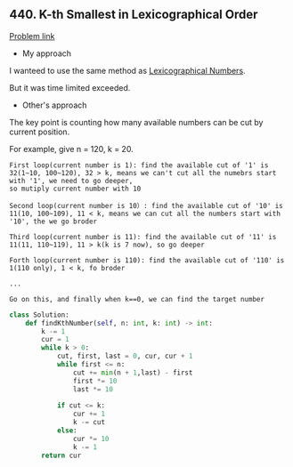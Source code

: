 ## 440. K-th Smallest in Lexicographical Order

[Problem link](https://leetcode.com/problems/k-th-smallest-in-lexicographical-order/)

- My approach

I wanteed to use the same method as [Lexicographical Numbers](https://leetcode.com/problems/lexicographical-numbers/).

But it was time limited exceeded.

- Other's approach

The key point is counting how many available numbers can be cut by current position.

For example, give n = 120, k = 20.

```
First loop(current number is 1): find the available cut of '1' is 32(1~10, 100~120), 32 > k, means we can't cut all the numebrs start with '1', we need to go deeper, 
so mutiply current number with 10

Second loop(current number is 10）: find the available cut of '10' is 11(10, 100~109), 11 < k, means we can cut all the numbers start with '10', the we go broder

Third loop(current number is 11): find the available cut of '11' is 11(11, 110~119), 11 > k(k is 7 now), so go deeper

Forth loop(current number is 110): find the available cut of '110' is 1(110 only), 1 < k, fo broder

...

Go on this, and finally when k==0, we can find the target number
```

```python
class Solution:
    def findKthNumber(self, n: int, k: int) -> int:
        k -= 1
        cur = 1
        while k > 0:
            cut, first, last = 0, cur, cur + 1
            while first <= n:
                cut += min(n + 1,last) - first
                first *= 10
                last *= 10
                
            if cut <= k:
                cur += 1
                k -= cut
            else:
                cur *= 10
                k -= 1
        return cur
```

